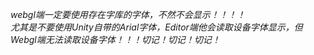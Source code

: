 *webgl端一定要使用存在字库的字体，不然不会显示！！！！*  
*尤其是不要使用Unity自带的Arial字体，Editor端他会读取设备字体显示，但Webgl端无法读取设备字体！！！切记！切记！切记！*
